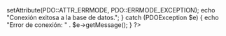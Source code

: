    <?php 
try {
    $host = "ep-dark-boat-a5upd43k.us-east-2.aws.neon.tech";
    $dbname = "dbphp";
    $username = "dbphp_owner";
    $password = "sJjPoUiI18rT";
    $endpoint = "ep-dark-boat-a5upd43k";

    $dsn = "pgsql:host=$host;dbname=$dbname;options=endpoint=$endpoint;sslmode=require";
    $conn = new PDO($dsn, $username, $password);
    $conn->setAttribute(PDO::ATTR_ERRMODE, PDO::ERRMODE_EXCEPTION);
    echo "Conexión exitosa a la base de datos.";
} catch (PDOException $e) {
    echo "Error de conexión: " . $e->getMessage();
}
?> 
